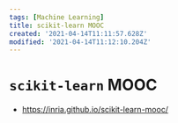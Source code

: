 ```yaml
---
tags: [Machine Learning]
title: scikit-learn MOOC
created: '2021-04-14T11:11:57.628Z'
modified: '2021-04-14T11:12:10.204Z'
---
```


# `scikit-learn` MOOC

* https://inria.github.io/scikit-learn-mooc/


